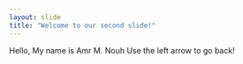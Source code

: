 ```yaml
---
layout: slide
title: "Welcome to our second slide!"
---
```

Hello, My name is Amr M. Nouh
Use the left arrow to go back!
